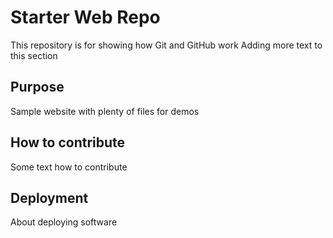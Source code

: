 # Starter Web Repo

This repository is for showing how Git and GitHub work
Adding more text to this section

## Purpose

Sample website with plenty of files for demos

## How to contribute

Some text how to contribute

## Deployment

About deploying software